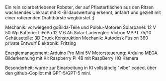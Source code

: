 Ein rein solarbetriebener Roboter, der auf Pflasterflächen aus den Ritzen wachsendes Unkraut mit KI-Bildauswertung erkennt, anfährt und gezielt mit einer rotierenden Drahtbürste wegbürstet ;)

Mechanik: vorwiegend goBilda-Teile und Pololu-Motoren
Solarpanel: 12 V 50 Wp
Batterie: LiFePo 12 V 6 Ah
Solar-Laderegler: Victron MPPT 75/10
Gehäuseteile: 3D Druck 
Konstruktion Mechanik: Autodesk Fusion 360 private
Entwurf Elektronik: Fritzing

Energiemanagement: Arduino Pro Mini 5V
Motorsteuerung: Arduino MEGA
Bilderkennung mit KI: Raspberry Pi 4B mit RaspBerry HQ Kamera

Besonderheit: wurde zur Einarbeitung in KI vollständig "vibe" coded, über den github-Copilot mit GPT-5/GPT-5 mini.
